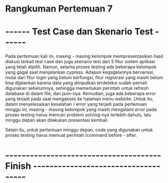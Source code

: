 # Rangkuman Pertemuan 7
# ------     Test Case dan Skenario Test    ------

Pada pertemuan kali ini, masing - masing kelompok mempresentasikan hasil diskusi terkait test case dan juga skenario test dari 5 fitur sistem aplikasi yang telah dipilih. Namun, selama proses testing ada beberapa kelompok yang gagal saat menjalankan cypress. Adapun kegagalannya bervariasi, mulai dari fitur login yang belum berfungsi, fitur registrasi yang masih belum bisa dijalankan karena data yang diinputkan terdeteksi sudah pernah digunakan sebelumnya, sehingga memerlukan perintah untuk refresh database di dalam file, dan.json-nya. Kemudian, juga ada beberapa error yang terjadi pada saat mengakses ke halaman menu website. Untuk itu, dalam menyelesaikan kesalahan / error yang terjadi pada pertemuan minggu ini, masing - masing kelompok yang masih mengalami error pada proses testing harus mencari problem solving-nya terlebih dahulu, lalu minggu depan akan dilakukan presentasi kembali.

Selain itu, untuk pertemuan minggu depan, code yang digunakan untuk proses testing harus memuat perintah /command before - after.

# -------------------------------------- Finish ------------------------------------